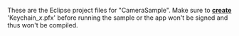 These are the Eclipse project files for "CameraSample". Make sure to [**create**](https://www.codenameone.com/blog/java-developers-can-finally-target-windows-uwp.html) 'Keychain_*x*.pfx' before running the sample or the app won't be signed and thus won't be compiled.
